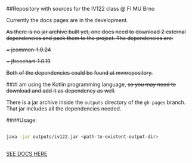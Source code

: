 ##Repository with sources for the IV122 class @ FI MU Brno

Currently the docs pages are in the development. 

~~As there is no jar archive built yet, one does need to download 2 external dependencies and pack them to the project. The dependencies are:~~

  ~~+ jcommon-1.0.24~~
  
  ~~+ jfreechart-1.0.19~~
  
~~Both of the dependencies could be found at mvnrepository.~~

###I am using the Kotlin programming language, ~~so you may need to download and add it as dependency as well.~~

There is a jar archive inside the `outputs` directory of the `gh-pages` branch. That jar includes all the dependencies needed.

####Usage: 
```bash
    
java -jar outputs/iv122.jar <path-to-existent-output-dir>
    
```

[SEE DOCS HERE](javadoc/iv122/index.md)